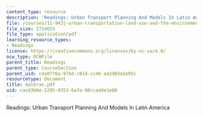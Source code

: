 ```yaml
---
content_type: resource
description: 'Readings: Urban Transport Planning And Models In Latin America'
file: /courses/11-943j-urban-transportation-land-use-and-the-environment-spring-2002/cacd3b0e2295d3536a7e80ccadde1e60_malbran.pdf
file_size: 2714033
file_type: application/pdf
learning_resource_types:
- Readings
license: https://creativecommons.org/licenses/by-nc-sa/4.0/
ocw_type: OCWFile
parent_title: Readings
parent_type: CourseSection
parent_uid: c4a0776a-97bd-c814-cc46-a42d03a5e95c
resourcetype: Document
title: malbran.pdf
uid: cacd3b0e-2295-d353-6a7e-80ccadde1e60
---
```

Readings: Urban Transport Planning And Models In Latin America